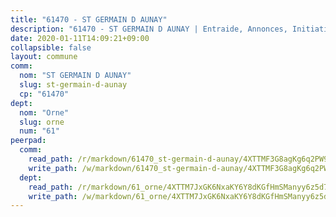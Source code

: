 ```yaml
---
title: "61470 - ST GERMAIN D AUNAY"
description: "61470 - ST GERMAIN D AUNAY | Entraide, Annonces, Initiatives"
date: 2020-01-11T14:09:21+09:00
collapsible: false
layout: commune
comm:
  nom: "ST GERMAIN D AUNAY"
  slug: st-germain-d-aunay
  cp: "61470"
dept:
  nom: "Orne"
  slug: orne
  num: "61"
peerpad:
  comm:
    read_path: /r/markdown/61470_st-germain-d-aunay/4XTTMF3G8agKg6q2PW95VPz3EGGdaCbkvQARgtRScxi6qGZ7E
    write_path: /w/markdown/61470_st-germain-d-aunay/4XTTMF3G8agKg6q2PW95VPz3EGGdaCbkvQARgtRScxi6qGZ7E-K3TgUmwHqZQn9kwouttCWNo8eGyRoTSMABS8CxnpMqUfzV3JB5SRud9pf3F76AAdfQVdL2oZ97ht7ETFpFsQdKE9KyfSi3SXJnBSrDoHkjbae3cWxP8xt1Kps2VAK8Vg8Fx6jcqN
  dept:
    read_path: /r/markdown/61_orne/4XTTM7JxGK6NxaKY6Y8dKGfHmSManyy6z5d78TaTcUn3zJjy6
    write_path: /w/markdown/61_orne/4XTTM7JxGK6NxaKY6Y8dKGfHmSManyy6z5d78TaTcUn3zJjy6-K3TgUN9f9h2Fmk7w15QXNPtmJYWWDYEB4sLb6BW46ErzRh2NG4TmnnXd3GJfJ3dVSNBE8WudjKbLAy4CD2mQTtYeoUAUzvKztzGsCxcQ4ezpe7WGMgkNubsBkL3vV47Zushr5DqN
---
```


